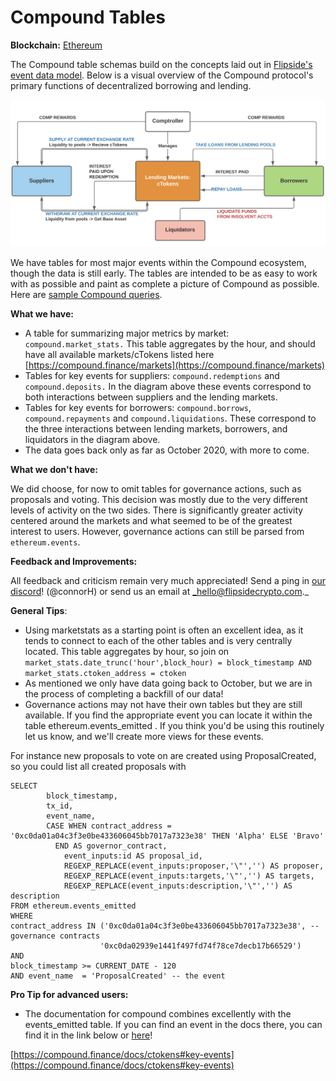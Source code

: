 # Compound Tables

**Blockchain:** [Ethereum](https://ethereum.org/en/)

The Compound table schemas build on the concepts laid out in [Flipside's event data model](broken-reference). Below is a visual overview of the Compound protocol's primary functions of decentralized borrowing and lending.&#x20;

![](<../../../../.gitbook/assets/Screen Shot 2021-04-20 at 11.44.31 AM.png>)

We have tables for most major events within the Compound ecosystem, though the data is still early. The tables are intended to be as easy to work with as possible and paint as complete a picture of Compound as possible.  Here are [sample Compound queries](https://velocity-app.flipsidecrypto.com/velocity/collections/d54dd195-163c-4153-8595-50b22f629b08).

**What we have:**&#x20;

* A table for summarizing major metrics by market: `compound.market_stats.` This table aggregates by the hour, and should have all available markets/cTokens listed here [https://compound.finance/markets](https://compound.finance/markets)
* Tables for key events for suppliers: `compound.redemptions` and `compound.deposits.` In the diagram above these events correspond to both interactions between suppliers and the lending markets.
* Tables for key events for borrowers: `compound.borrows`, `compound.repayments` and `compound.liquidations`. These correspond to the three interactions between lending markets, borrowers, and liquidators in the diagram above.
* The data goes back only as far as October 2020, with more to come.

**What we don't have:**

We did choose, for now to omit tables for governance actions, such as proposals and voting. This decision was mostly due to the very different levels of activity on the two sides. There is significantly greater activity centered around the markets and what seemed to be of the greatest interest to users. However, governance actions can still be parsed from `ethereum.events`.

**Feedback and Improvements:**

All feedback and criticism remain very much appreciated! Send a ping in [our discord](https://discord.gg/uW5jK2jRTg)! (@connorH) or send us an email at _hello@flipsidecrypto.com._

**General Tips**:

* &#x20;Using marketstats as a starting point is often an excellent idea, as it tends to connect to each of the other tables and is very centrally located. This table aggregates by hour, so join on `market_stats.date_trunc('hour',block_hour) = block_timestamp AND market_stats.ctoken_address = ctoken`
* As mentioned we only have data going back to October, but we are in the process of completing a backfill of our data!&#x20;
* Governance actions may not have their own tables but they are still available. If you find the appropriate event you can locate it within the table ethereum.events\_emitted . If you think you'd be using this routinely let us know, and we'll create more views for these events.

For instance new proposals to vote on are created using ProposalCreated, so you could list all created proposals with

```
SELECT 
        block_timestamp,
        tx_id,
        event_name, 
        CASE WHEN contract_address = '0xc0da01a04c3f3e0be433606045bb7017a7323e38' THEN 'Alpha' ELSE 'Bravo' 
          END AS governor_contract,
            event_inputs:id AS proposal_id,
            REGEXP_REPLACE(event_inputs:proposer,'\"','') AS proposer,
            REGEXP_REPLACE(event_inputs:targets,'\"','') AS targets,
            REGEXP_REPLACE(event_inputs:description,'\"','') AS description
FROM ethereum.events_emitted
WHERE 
contract_address IN ('0xc0da01a04c3f3e0be433606045bb7017a7323e38', -- governance contracts
                    '0xc0da02939e1441f497fd74f78ce7decb17b66529')
AND 
block_timestamp >= CURRENT_DATE - 120
AND event_name  = 'ProposalCreated' -- the event
```

**Pro Tip for advanced users:**

* The documentation for compound combines excellently with the events\_emitted table. If you can find an event in the docs there, you can find it in the link below or [here](https://compound.finance/docs/ctokens#key-events)!&#x20;

&#x20;                                 [https://compound.finance/docs/ctokens#key-events](https://compound.finance/docs/ctokens#key-events)
